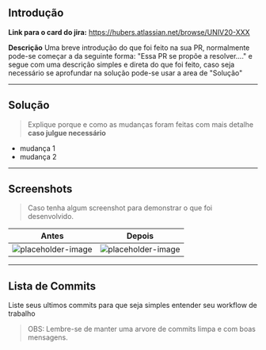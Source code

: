 ## Introdução
**Link para o card do jira:** <https://hubers.atlassian.net/browse/UNIV20-XXX>

**Descrição** Uma breve introdução do que foi feito na sua PR, normalmente
pode-se começar a da seguinte forma: "Essa PR se propõe a resolver...." e segue
com uma descrição simples e direta do que foi feito, caso seja necessário se
aprofundar na solução pode-se usar a area de "Solução"

___


## Solução

> Explique porque e como as mudanças foram feitas com mais detalhe **caso julgue necessário**

- mudança 1
- mudança 2

---

## Screenshots

> Caso tenha algum screenshot para demonstrar o que foi desenvolvido.

Antes | Depois
:---------------:|:---------------:
![placeholder-image](https://user-images.githubusercontent.com/91737818/139941460-3c6acb21-d79e-4e3b-b1bb-bc8a49d76964.jpg) |![placeholder-image](https://user-images.githubusercontent.com/91737818/139941489-adb9dd7a-5308-465d-88bb-a2893dcd37e7.jpg)


---

## Lista de Commits

Liste seus ultimos commits para que seja simples entender seu workflow de trabalho

> OBS: Lembre-se de manter uma arvore de commits limpa e com boas mensagens.
